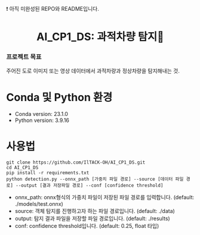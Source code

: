 ❗️ 아직 미완성된 REPO와 README입니다.

# <div align="center">AI_CP1_DS: 과적차량 탐지🚛</div>
### 프로젝트 목표
주어진 도로 이미지 또는 영상 데이터에서 과적차량과 정상차량을 탐지해내는 것.

# Conda 및 Python 환경
- Conda version: 23.1.0
- Python version: 3.9.16
# 사용법
```
git clone https://github.com/IlTACK-OH/AI_CP1_DS.git
cd AI_CP1_DS
pip install -r requirements.txt
python detection.py --onnx_path [가중치 파일 경로] --source [데이터 파일 경로] --output [결과 저장파일 경로] --conf [confidence threshold]
```
- onnx_path: onnx형식의 가중치 파일이 저장된 파일 경로를 입력합니다. (default: ./models/test.onnx)
- source: 객체 탐지를 진행하고자 하는 파일 경로입니다. (default: ./data)
- output: 탐지 결과 파일을 저장할 파일 경로입니다. (default: ./results)
- conf: confidence threshold입니다. (default: 0.25, float 타입)
